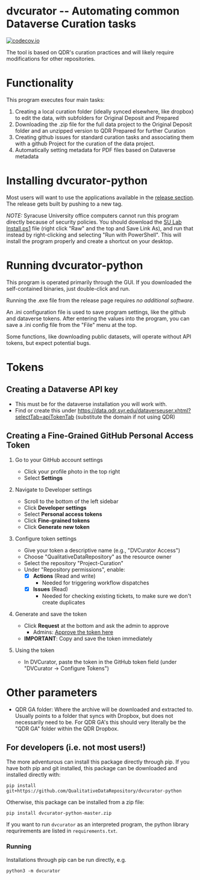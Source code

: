 # dvcurator -- Automating common Dataverse Curation tasks
[![codecov.io](https://codecov.io/gh/QualitativeDataRepository/dvcurator-python/branch/master/graphs/badge.svg?branch=master)](https://app.codecov.io/gh/QualitativeDataRepository/dvcurator-python)

The tool is based on QDR's curation practices and will likely require modifications for other repositories.

# Functionality

This program executes four main tasks:

1. Creating a local curation folder (ideally synced elsewhere, like dropbox) to edit the data, with subfolders for Original Deposit and Prepared 
2. Downloading the .zip file for the full data project to the Original Deposit folder and an unzipped version to QDR Prepared for further Curation
3. Creating github issues for standard curation tasks and associating them with a github Project for the curation of the data project.
4. Automatically setting metadata for PDF files based on Dataverse metadata

# Installing dvcurator-python

Most users will want to use the applications available in the [release section](https://github.com/QualitativeDataRepository/dvcurator-python//releases/). The release gets built by pushing to a new tag.

*NOTE:* Syracuse University office computers cannot run this program directly because of security policies. You should download the [SU Lab Install.ps1](https://github.com/QualitativeDataRepository/dvcurator-python/blob/master/SU%20Lab%20Install.ps1) file (right click "Raw" and the top and Save Link As), and run that instead by right-clicking and selecting "Run with PowerShell". This will install the program properly and create a shortcut on your desktop.

# Running dvcurator-python

This program is operated primarily through the GUI. If you downloaded the self-contained binaries, just double-click and run.

Running the .exe file from the release page requires *no additional software*.

An .ini configuration file is used to save program settings, like the github and dataverse tokens. After entering the values into the program, you can save a .ini config file from the "File" menu at the top. 

Some functions, like downloading public datasets, will operate without API tokens, but expect potential bugs.

# Tokens

## Creating a Dataverse API key
  - This must be for the dataverse installation you will work with.
  - Find or create this under https://data.qdr.syr.edu/dataverseuser.xhtml?selectTab=apiTokenTab (substitute the domain if not using QDR)

## Creating a Fine-Grained GitHub Personal Access Token

1. Go to your GitHub account settings
   - Click your profile photo in the top right
   - Select **Settings**

2. Navigate to Developer settings
   - Scroll to the bottom of the left sidebar
   - Click **Developer settings**
   - Select **Personal access tokens**
   - Click **Fine-grained tokens**
   - Click **Generate new token**

3. Configure token settings
   - Give your token a descriptive name (e.g., "DVCurator Access")
   - Choose "QualitativeDataRepository" as the resource owner
   - Select the repository "Project-Curation"
   - Under "Repository permissions", enable:
     - [x] **Actions** (Read and write)
       - Needed for triggering workflow dispatches
     - [x] **Issues** (Read)
       - Needed for checking existing tickets, to make sure we don't create duplicates

4. Generate and save the token
   - Click **Request** at the bottom and ask the admin to approve
       - Admins: [Approve the token here](https://github.com/organizations/QualitativeDataRepository/settings/personal-access-token-requests)   
   - **IMPORTANT**: Copy and save the token immediately

5. Using the token
   - In DVCurator, paste the token in the GitHub token field (under "DVCurator -> Configure Tokens")

# Other parameters
- QDR GA folder: Where the archive will be downloaded and extracted to. Usually points to a folder that syncs with Dropbox, but does not necessarily need to be. For QDR GA's this should very literally be the "QDR GA" folder within the QDR Dropbox.

## For developers (i.e. not most users!)

The more adventurous can install this package directly through pip. If you have both pip and git installed, this package can be downloaded and installed directly with:

`pip install git+https://github.com/QualitativeDataRepository/dvcurator-python`

Otherwise, this package can be installed from a zip file:

`pip install dvcurator-python-master.zip`

If you want to run `dvcurator` as an interpreted program, the python library requrirements are listed in `requirements.txt`.

### Running

Installations through pip can be run directly, e.g.

`python3 -m dvcurator`

